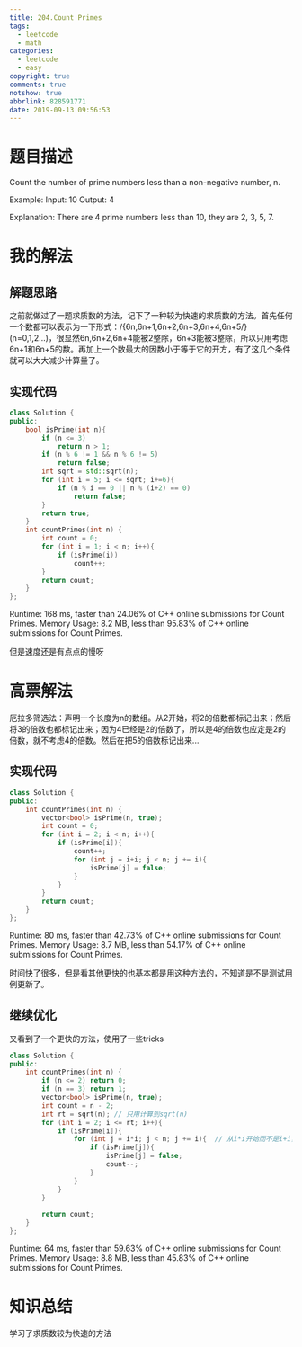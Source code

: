 ```yaml
---
title: 204.Count Primes
tags:
  - leetcode
  - math
categories:
  - leetcode
  - easy
copyright: true
comments: true
notshow: true
abbrlink: 828591771
date: 2019-09-13 09:56:53
---
```

# 题目描述
Count the number of prime numbers less than a non-negative number, n.

Example:
Input: 10
Output: 4

Explanation: There are 4 prime numbers less than 10, they are 2, 3, 5, 7.

# 我的解法
## 解题思路
之前就做过了一题求质数的方法，记下了一种较为快速的求质数的方法。首先任何一个数都可以表示为一下形式：/{6n,6n+1,6n+2,6n+3,6n+4,6n+5/}(n=0,1,2...)，很显然6n,6n+2,6n+4能被2整除，6n+3能被3整除，所以只用考虑6n+1和6n+5的数。再加上一个数最大的因数小于等于它的开方，有了这几个条件就可以大大减少计算量了。

## 实现代码
```C++
class Solution {
public:
    bool isPrime(int n){
        if (n <= 3)
            return n > 1;
        if (n % 6 != 1 && n % 6 != 5)
            return false;
        int sqrt = std::sqrt(n);
        for (int i = 5; i <= sqrt; i+=6){
            if (n % i == 0 || n % (i+2) == 0)
                return false;
        }
        return true;
    }
    int countPrimes(int n) {
        int count = 0;
        for (int i = 1; i < n; i++){
            if (isPrime(i))
                count++;
        }
        return count;
    }
};
```

Runtime: 168 ms, faster than 24.06% of C++ online submissions for Count Primes.
Memory Usage: 8.2 MB, less than 95.83% of C++ online submissions for Count Primes.

但是速度还是有点点的慢呀

# 高票解法
厄拉多筛选法：声明一个长度为n的数组。从2开始，将2的倍数都标记出来；然后将3的倍数也都标记出来；因为4已经是2的倍数了，所以是4的倍数也应定是2的倍数，就不考虑4的倍数。然后在把5的倍数标记出来...
## 实现代码
```C++
class Solution {
public:
    int countPrimes(int n) {
        vector<bool> isPrime(n, true);
        int count = 0;
        for (int i = 2; i < n; i++){
            if (isPrime[i]){
                count++;
                for (int j = i+i; j < n; j += i){
                    isPrime[j] = false;
                }
            }
        }
        return count;
    }
};
```

Runtime: 80 ms, faster than 42.73% of C++ online submissions for Count Primes.
Memory Usage: 8.7 MB, less than 54.17% of C++ online submissions for Count Primes.

时间快了很多，但是看其他更快的也基本都是用这种方法的，不知道是不是测试用例更新了。

## 继续优化
又看到了一个更快的方法，使用了一些tricks
```C++
class Solution {
public:
    int countPrimes(int n) {
        if (n <= 2) return 0;
        if (n == 3) return 1;
        vector<bool> isPrime(n, true);
        int count = n - 2;
        int rt = sqrt(n); // 只用计算到sqrt(n)
        for (int i = 2; i <= rt; i++){
            if (isPrime[i]){
                for (int j = i*i; j < n; j += i){  // 从i*i开始而不是i+i，因为比如说6，已经被2筛选过了
                    if (isPrime[j]){
                        isPrime[j] = false;
                        count--;
                    }
                }
            }
        }
        
        return count;
    }
};
```
Runtime: 64 ms, faster than 59.63% of C++ online submissions for Count Primes.
Memory Usage: 8.8 MB, less than 45.83% of C++ online submissions for Count Primes.

# 知识总结
学习了求质数较为快速的方法